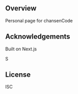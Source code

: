 ## Overview

Personal page for chansenCode

## Acknowledgements

Built on Next.js

S

## License

ISC
